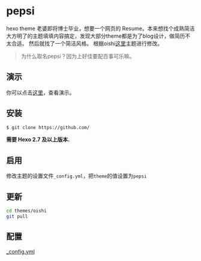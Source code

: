 # pepsi
hexo theme
老婆即将博士毕业，想要一个网页的 Resume。本来想找个成熟简洁大方明了的主题填填内容搞定，发现大部分theme都是为了blog设计，做简历不太合适。
然后就找了一个简洁风格。
根据oishi[这里](http://henryhuang.github.io/oishi/)主题进行修改。

> 为什么取名pepsi？因为上好佳要配百事可乐嘛。
> 
## 演示

你可以点击[这里](http://xydbcs.github.io/)，查看演示。

## 安装

``` bash
$ git clone https://github.com/
```
**需要 Hexo 2.7 及以上版本.**

## 启用

修改主题的设置文件`_config.yml`，把`theme`的值设置为`pepsi`

## 更新

``` bash
cd themes/oishi
git pull
```

## 配置

[_config.yml](_config.yml)
